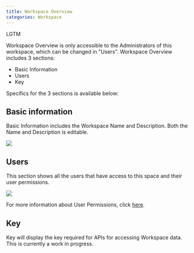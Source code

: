 ```yaml
---
title: Workspace Overview
categories: Workspace
---
```

LGTM

Workspace Overview is only accessible to the Administrators of this workspace, which can be changed in "Users". Workspace Overview includes 3 sections:

- Basic Information
- Users
- Key

Specifics for the 3 sections is available below:

## Basic information  

Basic Information includes the Workspace Name and Description. Both the Name and Description is editable.

![](https://cloud.githubusercontent.com/assets/26155270/23741665/932c6f5e-04e4-11e7-9698-d804986b6920.png) 

## Users

This section shows all the users that have access to this space and their user permissions. 

![](https://cloud.githubusercontent.com/assets/26155270/23741688/bad794ac-04e4-11e7-8e11-6537130116f8.png)

For more information about User Permissions, click [here](/Workspace-User-Permissions).

## Key

Key will display the key required for APIs for accessing Workspace data. This is currently a work in progress.
